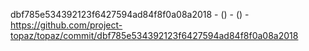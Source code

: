 dbf785e534392123f6427594ad84f8f0a08a2018 -  () -  () - https://github.com/project-topaz/topaz/commit/dbf785e534392123f6427594ad84f8f0a08a2018
